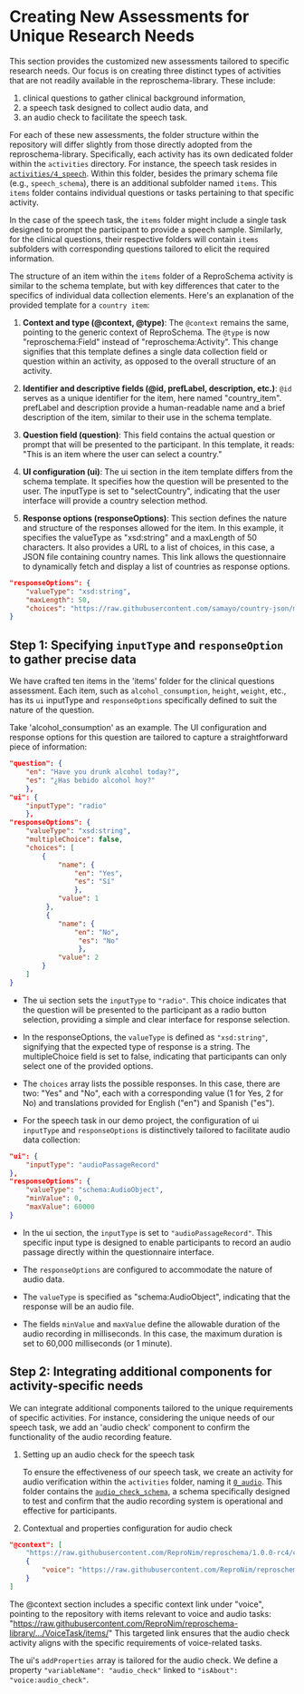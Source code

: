# Creating New Assessments for Unique Research Needs

This section provides the customized new assessments tailored to specific research needs. Our focus is on creating three distinct types of activities that are not readily available in the reproschema-library.
These include:
1.  clinical questions to gather clinical background information,
1.  a speech task designed to collect audio data, and
1.  an audio check to facilitate the speech task.

For each of these new assessments, the folder structure within the repository will differ slightly from those directly adopted from the reproschema-library. Specifically, each activity has its own dedicated folder within the `activities` directory.
For instance, the speech task resides in [`activities/4_speech`](https://github.com/ReproNim/reproschema-demo-protocol/tree/main/activities/4_speech).
Within this folder, besides the primary schema file (e.g., `speech_schema`), there is an additional subfolder named `items`.
This `items` folder contains individual questions or tasks pertaining to that specific activity.

In the case of the speech task, the `items` folder might include a single task designed to prompt the participant to provide a speech sample. Similarly, for the clinical questions, their respective folders will contain `items` subfolders with corresponding questions tailored to elicit the required information.

The structure of an item within the `items` folder of a ReproSchema activity is similar to the schema template, but with key differences that cater to the specifics of individual data collection elements. Here's an explanation of the provided template for a `country item`:

1.  **Context and type (@context, @type)**:
    The `@context` remains the same, pointing to the generic context of ReproSchema.
    The `@type` is now "reproschema:Field" instead of "reproschema:Activity".
    This change signifies that this template defines a single data collection field or question within an activity, as opposed to the overall structure of an activity.

1.  **Identifier and descriptive fields (@id, prefLabel, description, etc.)**:
    `@id` serves as a unique identifier for the item, here named "country_item".
    prefLabel and description provide a human-readable name and a brief description of the item, similar to their use in the schema template.

1.  **Question field (question)**:
    This field contains the actual question or prompt that will be presented to the participant.
    In this template, it reads: "This is an item where the user can select a country."

1.  **UI configuration (ui)**:
    The ui section in the item template differs from the schema template.
    It specifies how the question will be presented to the user.
    The inputType is set to "selectCountry", indicating that the user interface will provide a country selection method.

1.  **Response options (responseOptions)**:
    This section defines the nature and structure of the responses allowed for the item.
    In this example, it specifies the valueType as "xsd:string" and a maxLength of 50 characters.
    It also provides a URL to a list of choices, in this case, a JSON file containing country names.
    This link allows the questionnaire to dynamically fetch and display a list of countries as response options.

```json
"responseOptions": {
    "valueType": "xsd:string",
    "maxLength": 50,
    "choices": "https://raw.githubusercontent.com/samayo/country-json/master/src/country-by-name.json"
}
```

## Step 1: Specifying `inputType` and `responseOption` to gather precise data

We have crafted ten items in the 'items' folder for the clinical questions assessment. Each item, such as `alcohol_consumption`, `height`, `weight`, etc., has its `ui` inputType and `responseOptions` specifically defined to suit the nature of the question.

Take 'alcohol_consumption' as an example.
The UI configuration and response options for this question are tailored to capture a straightforward piece of information:

```json
"question": {
    "en": "Have you drunk alcohol today?",
    "es": "¿Has bebido alcohol hoy?"
    },
"ui": {
    "inputType": "radio"
    },
"responseOptions": {
    "valueType": "xsd:string",
    "multipleChoice": false,
    "choices": [
        {
            "name": {
                "en": "Yes",
                "es": "Sí"
                },
            "value": 1
         },
         {
            "name": {
                "en": "No",
                 "es": "No"
                 },
            "value": 2
        }
    ]
}
```

-   The ui section sets the `inputType` to `"radio"`.
    This choice indicates that the question will be presented to the participant as a radio button selection,
    providing a simple and clear interface for response selection.

-   In the responseOptions, the `valueType` is defined as `"xsd:string"`, signifying that the expected type of response is a string.
    The multipleChoice field is set to false, indicating that participants can only select one of the provided options.

-   The `choices` array lists the possible responses.
    In this case, there are two: "Yes" and "No", each with a corresponding value (1 for Yes, 2 for No)
    and translations provided for English ("en") and Spanish ("es").

-   For the speech task in our demo project, the configuration of ui `inputType` and `responseOptions` is distinctively tailored
    to facilitate audio data collection:

```json
"ui": {
    "inputType": "audioPassageRecord"
},
"responseOptions": {
    "valueType": "schema:AudioObject",
    "minValue": 0,
    "maxValue": 60000
}
```

-   In the ui section, the `inputType` is set to `"audioPassageRecord"`.
    This specific input type is designed to enable participants to record an audio passage directly within the questionnaire interface.

-   The `responseOptions` are configured to accommodate the nature of audio data.

-   The `valueType` is specified as "schema:AudioObject", indicating that the response will be an audio file.

-   The fields `minValue` and `maxValue` define the allowable duration of the audio recording in milliseconds.
    In this case, the maximum duration is set to 60,000 milliseconds (or 1 minute).

## Step 2: Integrating additional components for activity-specific needs

We can integrate additional components tailored to the unique requirements of specific activities. For instance, considering the unique needs of our speech task, we add an 'audio check' component to confirm the functionality of the audio recording feature.

1.  Setting up an audio check for the speech task

    To ensure the effectiveness of our speech task, we create an activity for audio verification within the `activities` folder, naming it [`0_audio`](https://github.com/ReproNim/reproschema-demo-protocol/blob/main/activities/0_audio/).
    This folder contains the [`audio_check_schema`](https://github.com/ReproNim/reproschema-demo-protocol/blob/main/activities/0_audio/audio_check_schema), a schema specifically designed to test and confirm that the audio recording system is operational and effective for participants.

1.  Contextual and properties configuration for audio check

```json
"@context": [
    "https://raw.githubusercontent.com/ReproNim/reproschema/1.0.0-rc4/contexts/generic",
    {
        "voice": "https://raw.githubusercontent.com/ReproNim/reproschema-library/43e7afab312596708c0ad4dfd45b69c8904088ae/activities/VoiceTask/items/"
    }
]
```

The @context section includes a specific context link under "voice",
pointing to the repository with items relevant to voice and audio tasks:
"<https://raw.githubusercontent.com/ReproNim/reproschema-library/.../VoiceTask/items/>"
This targeted link ensures that the audio check activity aligns with the specific requirements of voice-related tasks.

The ui's `addProperties` array is tailored for the audio check.
We define a property `"variableName": "audio_check"` linked to `"isAbout": "voice:audio_check"`.
